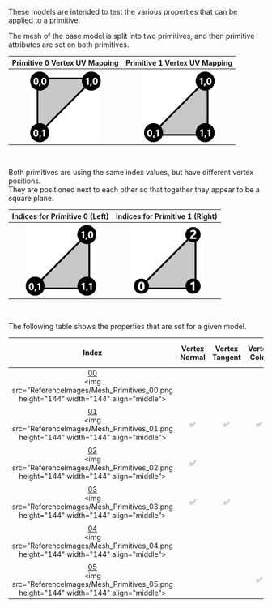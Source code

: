 These models are intended to test the various properties that can be applied to a primitive.  

The mesh of the base model is split into two primitives, and then primitive attributes are set on both primitives.  

Primitive 0 Vertex UV Mapping | Primitive 1 Vertex UV Mapping
:---: | :---:
<img src="Figures/UVSpace2.png" height="144" width="144" align="middle"> | <img src="Figures/UVSpace3.png" height="144" width="144" align="middle"> 

<br>

Both primitives are using the same index values, but have different vertex positions.  
They are positioned next to each other so that together they appear to be a square plane.

Indices for Primitive 0 (Left) | Indices for Primitive 1 (Right)
:---: | :---:
<img src="Figures/Indices_Primitive0.png" height="144" width="144" align="middle"> | <img src="Figures/Indices_Primitive1.png" height="144" width="144" align="middle">


<br>

The following table shows the properties that are set for a given model.  


Index | Vertex Normal | Vertex Tangent | Vertex Color | Normal Texture | Base Color Texture
:---: | :---: | :---: | :---: | :---: | :---:
[00](Mesh_Primitives_00.gltf)<br><img src="ReferenceImages/Mesh_Primitives_00.png height="144" width="144" align="middle"> |   |   |   |   |  
[01](Mesh_Primitives_01.gltf)<br><img src="ReferenceImages/Mesh_Primitives_01.png height="144" width="144" align="middle"> | :white_check_mark: | :white_check_mark: | :white_check_mark: | <img src="Textures/Normal_Plane.png" height="72" width="72" align="middle"> | <img src="Textures/BaseColor_Plane.png" height="72" width="72" align="middle">
[02](Mesh_Primitives_02.gltf)<br><img src="ReferenceImages/Mesh_Primitives_02.png height="144" width="144" align="middle"> | :white_check_mark: |   |   |   | <img src="Textures/BaseColor_Plane.png" height="72" width="72" align="middle">
[03](Mesh_Primitives_03.gltf)<br><img src="ReferenceImages/Mesh_Primitives_03.png height="144" width="144" align="middle"> | :white_check_mark: | :white_check_mark: |   | <img src="Textures/Normal_Plane.png" height="72" width="72" align="middle"> | <img src="Textures/BaseColor_Plane.png" height="72" width="72" align="middle">
[04](Mesh_Primitives_04.gltf)<br><img src="ReferenceImages/Mesh_Primitives_04.png height="144" width="144" align="middle"> |   |   |   |   | <img src="Textures/BaseColor_Plane.png" height="72" width="72" align="middle">
[05](Mesh_Primitives_05.gltf)<br><img src="ReferenceImages/Mesh_Primitives_05.png height="144" width="144" align="middle"> |   |   | :white_check_mark: |   |  
 
